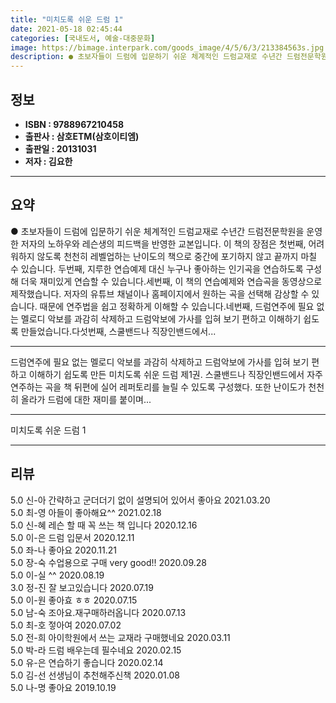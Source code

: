 ```yaml
---
title: "미치도록 쉬운 드럼 1"
date: 2021-05-18 02:45:44
categories: [국내도서, 예술-대중문화]
image: https://bimage.interpark.com/goods_image/4/5/6/3/213384563s.jpg
description: ● 초보자들이 드럼에 입문하기 쉬운 체계적인 드럼교재로 수년간 드럼전문학원을 운영한 저자의 노하우와 레슨생의 피드백을 반영한 교본입니다. 이 책의 장점은 첫번째, 어려워하지 않도록 천천히 레벨업하는 난이도의 책으로 중간에 포기하지 않고 끝까지 마칠 수 있습니다. 두번째, 지루한 연습예
---
```


## **정보**

- **ISBN : 9788967210458**
- **출판사 : 삼호ETM(삼호이티엠)**
- **출판일 : 20131031**
- **저자 : 김요한**

------



## **요약**

●  초보자들이 드럼에 입문하기 쉬운 체계적인 드럼교재로 수년간 드럼전문학원을 운영한 저자의 노하우와 레슨생의 피드백을 반영한 교본입니다. 이 책의 장점은 첫번째, 어려워하지 않도록 천천히 레벨업하는 난이도의 책으로 중간에 포기하지 않고 끝까지 마칠 수 있습니다. 두번째, 지루한 연습예제 대신 누구나 좋아하는 인기곡을 연습하도록 구성해 더욱 재미있게 연습할 수 있습니다.세번째, 이 책의 연습예제와 연습곡을 동영상으로 제작했습니다. 저자의 유튜브 채널이나 홈페이지에서 원하는 곡을 선택해 감상할 수 있습니다. 때문에 연주법을 쉽고 정확하게 이해할 수 있습니다.네번째, 드럼연주에 필요 없는 멜로디 악보를 과감히 삭제하고 드럼악보에 가사를 입혀 보기 편하고 이해하기 쉽도록 만들었습니다.다섯번째, 스쿨밴드나 직장인밴드에서...

------

드럼연주에 필요 없는 멜로디 악보를 과감히 삭제하고 드럼악보에 가사를 입혀 보기 편하고 이해하기 쉽도록 만든 미치도록 쉬운 드럼 제1권. 스쿨밴드나 직장인밴드에서 자주 연주하는 곡을 책 뒤편에 실어 레퍼토리를 늘릴 수 있도록 구성했다. 또한 난이도가 천천히 올라가 드럼에 대한 재미를 붙이며... 

------


미치도록 쉬운 드럼 1 

------


## **리뷰** 

5.0 신-아 간략하고 군더더기 없이 설명되어 있어서 좋아요 2021.03.20 <br/>5.0 최-영 아들이 좋아해요^^ 2021.02.18 <br/>5.0 신-혜 레슨 할 때 꼭 쓰는 책 입니다 2020.12.16 <br/>5.0 이-은 드럼 입문서 2020.12.11 <br/>5.0 좌-나 좋아요 2020.11.21 <br/>5.0 장-숙 수업용으로 구매
very good!! 2020.09.28 <br/>5.0 이-실 ^^ 2020.08.19 <br/>3.0 정-진 잘 보고있습니다 2020.07.19 <br/>5.0 이-원 좋아효 ㅎㅎ 2020.07.15 <br/>5.0 남-숙 조아요.재구매하러옵니다 2020.07.13 <br/>5.0 최-호 젛아여 2020.07.02 <br/>5.0 전-희 아이학원에서 쓰는 교재라 구매했네요 2020.03.11 <br/>5.0 박-라 드럼 배우는데 필수네요 2020.02.15 <br/>5.0 유-은 연습하기 좋습니다 2020.02.14 <br/>5.0 김-선 선생님이 추천해주신책 2020.01.08 <br/>5.0 나-명 좋아요 2019.10.19 <br/>